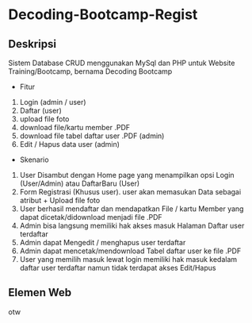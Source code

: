 # Decoding-Bootcamp-Regist
## Deskripsi 
Sistem Database CRUD menggunakan MySql dan PHP untuk Website Training/Bootcamp, bernama Decoding Bootcamp
- Fitur
 1. Login (admin / user)
 2. Daftar (user)
 3. upload file foto
 4. download file/kartu member .PDF
 5. download file tabel daftar user .PDF (admin)
 6. Edit / Hapus data user (admin)
     
- Skenario 
 1. User Disambut dengan Home page yang menampilkan opsi Login (User/Admin) atau DaftarBaru (User)
 2. Form Registrasi (Khusus user). user akan memasukan Data sebagai atribut + Upload file foto 
 3. User berhasil mendaftar dan mendapatkan File / kartu Member yang dapat dicetak/didownload menjadi file .PDF
 4. Admin bisa langsung memiliki hak akses masuk Halaman Daftar user terdaftar
 5. Admin dapat Mengedit / menghapus user terdaftar
 6. Admin dapat mencetak/mendownload Tabel daftar user ke file .PDF
 7. User yang memilih masuk lewat login memiliki hak masuk kedalam daftar user terdaftar namun tidak terdapat akses Edit/Hapus

## Elemen Web
otw
 
 
